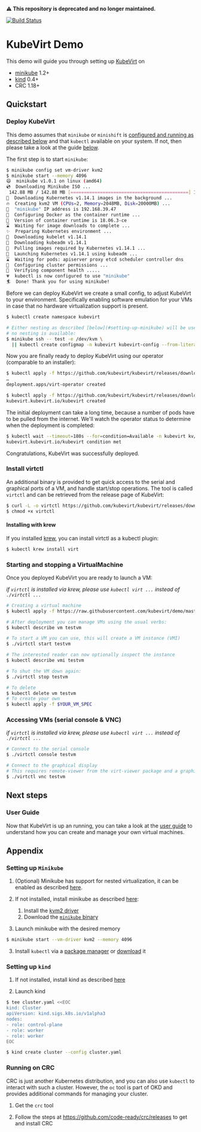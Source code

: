 **⚠️ This repository is deprecated and no longer maintained.**

[![Build Status](https://travis-ci.org/kubevirt/demo.svg?branch=master)](https://travis-ci.org/kubevirt/demo)

# KubeVirt Demo

This demo will guide you through setting up [KubeVirt](https://www.kubevirt.io) on

- [minikube](#setting-up-minikube) 1.2+
- [kind](#setting-up-kind) 0.4+
- CRC 1.18+

## Quickstart

### Deploy KubeVirt

This demo assumes that `minikube` or `minishift` is [configured and running as described
below](#setting-up-minikube) and that `kubectl` available on your system. If not, then
please take a look at the guide [below](#setting-up-minikube).

The first step is to start `minikube`:

```bash
$ minikube config set vm-driver kvm2
$ minikube start --memory 4096
😄  minikube v1.0.1 on linux (amd64)
💿  Downloading Minikube ISO ...
 142.88 MB / 142.88 MB [============================================] 100.00% 0s
🤹  Downloading Kubernetes v1.14.1 images in the background ...
🔥  Creating kvm2 VM (CPUs=2, Memory=2048MB, Disk=20000MB) ...
📶  "minikube" IP address is 192.168.39.47
🐳  Configuring Docker as the container runtime ...
🐳  Version of container runtime is 18.06.3-ce
⌛  Waiting for image downloads to complete ...
✨  Preparing Kubernetes environment ...
💾  Downloading kubelet v1.14.1
💾  Downloading kubeadm v1.14.1
🚜  Pulling images required by Kubernetes v1.14.1 ...
🚀  Launching Kubernetes v1.14.1 using kubeadm ...
⌛  Waiting for pods: apiserver proxy etcd scheduler controller dns
🔑  Configuring cluster permissions ...
🤔  Verifying component health .....
💗  kubectl is now configured to use "minikube"
🏄  Done! Thank you for using minikube!
```

Before we can deploy KubeVirt we create a small config, to adjust KubeVirt to your
environment. Specifically enabling software emulation for your VMs in case that no
hardware virtualization support is present.

```bash
$ kubectl create namespace kubevirt

# Either nesting as described [below](#setting-up-minikube) will be used, or we configure emulation if
# no nesting is available:
$ minikube ssh -- test -e /dev/kvm \
  || kubectl create configmap -n kubevirt kubevirt-config --from-literal debug.useEmulation=true
```

Now you are finally ready to deploy KubeVirt using our operator (comparable to an installer):

```bash
$ kubectl apply -f https://github.com/kubevirt/kubevirt/releases/download/v0.34.2/kubevirt-operator.yaml
…
deployment.apps/virt-operator created

$ kubectl apply -f https://github.com/kubevirt/kubevirt/releases/download/v0.34.2/kubevirt-cr.yaml
kubevirt.kubevirt.io/kubevirt created
```

The initial deployment can take a long time, because a number of pods have to be pulled from the internet.
We'll watch the operator status to determine when the deployment is completed:

```bash
$ kubectl wait --timeout=180s --for=condition=Available -n kubevirt kv/kubevirt
kubevirt.kubevirt.io/kubevirt condition met
```

Congratulations, KubeVirt was successfully deployed.

### Install virtctl

An additional binary is provided to get quick access to the serial and graphical ports of a VM, and handle start/stop operations.
The tool is called `virtctl` and can be retrieved from the release page of KubeVirt:

```bash
$ curl -L -o virtctl https://github.com/kubevirt/kubevirt/releases/download/v0.34.2/virtctl-v0.34.2-linux-amd64
$ chmod +x virtctl
```

#### Installing with krew

If you installed [krew](https://krew.dev), you can install virtctl as a kubectl plugin:

```bash
$ kubectl krew install virt
```

### Starting and stopping a VirtualMachine

Once you deployed KubeVirt you are ready to launch a VM:

*if `virtctl` is installed via krew, please use `kubectl virt ...` instead of `./virtctl ...`*

```bash
# Creating a virtual machine
$ kubectl apply -f https://raw.githubusercontent.com/kubevirt/demo/master/manifests/vm.yaml

# After deployment you can manage VMs using the usual verbs:
$ kubectl describe vm testvm

# To start a VM you can use, this will create a VM instance (VMI)
$ ./virtctl start testvm

# The interested reader can now optionally inspect the instance
$ kubectl describe vmi testvm

# To shut the VM down again:
$ ./virtctl stop testvm

# To delete
$ kubectl delete vm testvm
# To create your own
$ kubectl apply -f $YOUR_VM_SPEC
```

### Accessing VMs (serial console & VNC)

*if `virtctl` is installed via krew, please use `kubectl virt ...` instead of `./virtctl ...`*

```bash
# Connect to the serial console
$ ./virtctl console testvm

# Connect to the graphical display
# This requires remote-viewer from the virt-viewer package and a graphical desktop from where you run virtctl
$ ./virtctl vnc testvm
```

## Next steps

### User Guide

Now that KubeVirt is up an running, you can take a look at the [user guide](https://kubevirt.io/user-guide/) to understand how you can create and manage your own virtual machines.

## Appendix

### Setting up `Minikube`

1. (Optional) Minikube has support for nested virtualization, it can be enabled as described [here](https://docs.fedoraproject.org/en-US/quick-docs/using-nested-virtualization-in-kvm/).

2. If not installed, install minikube as described [here](https://github.com/kubernetes/minikube/):

   1. Install the [kvm2 driver](https://minikube.sigs.k8s.io/docs/drivers/kvm2/)
   2. Download the [`minikube` binary](https://github.com/kubernetes/minikube/releases)

3. Launch minikube with the desired memory

```bash
$ minikube start --vm-driver kvm2 --memory 4096
```

3. Install `kubectl` via a [package manager](https://kubernetes.io/docs/tasks/tools/install-kubectl/#install-kubectl-binary-via-native-package-management) or [download](https://kubernetes.io/docs/tasks/tools/install-kubectl/#install-kubectl-binary-via-curl) it

### Setting up `kind`

1. If not installed, install kind as described [here](https://github.com/kubernetes-sigs/kind)

2. Launch kind

```bash
$ tee cluster.yaml <<EOC
kind: Cluster
apiVersion: kind.sigs.k8s.io/v1alpha3
nodes:
- role: control-plane
- role: worker
- role: worker
EOC

$ kind create cluster --config cluster.yaml
```


### Running on CRC

CRC is just another Kubernetes distribution, and you can also use `kubectl` to interact with such a cluster.
However, the `oc` tool is part of OKD and provides additional commands for managing your cluster.

1. Get the `crc` tool

  1. Follow the steps at https://github.com/code-ready/crc/releases to get and install CRC
